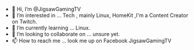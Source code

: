 - 👋 Hi, I’m @JigsawGamingTV
- 👀 I’m interested in ... Tech , mainly Linux, HomeKit ,I'm a Content Creator on Twitch.
- 🌱 I’m currently learning ... Linux.
- 💞️ I’m looking to collaborate on ... unsure yet.
- 📫 How to reach me ... look me up on Facebook JigsawGamingTV 

<!---
JigsawGamingTV/JigsawGamingTV is a ✨ special ✨ repository because its `README.md` (this file) appears on your GitHub profile.
You can click the Preview link to take a look at your changes.
--->
